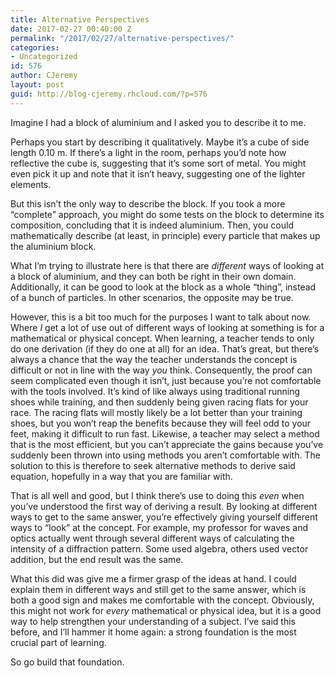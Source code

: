 ```yaml
---
title: Alternative Perspectives
date: 2017-02-27 00:40:00 Z
permalink: "/2017/02/27/alternative-perspectives/"
categories:
- Uncategorized
id: 576
author: CJeremy
layout: post
guid: http://blog-cjeremy.rhcloud.com/?p=576
---
```


Imagine I had a block of aluminium and I asked you to describe it to me.

Perhaps you start by describing it qualitatively. Maybe it&#8217;s a cube of side length 0.10 m. If there&#8217;s a light in the room, perhaps you&#8217;d note how reflective the cube is, suggesting that it&#8217;s some sort of metal. You might even pick it up and note that it isn&#8217;t heavy, suggesting one of the lighter elements.

But this isn&#8217;t the only way to describe the block. If you took a more &#8220;complete&#8221; approach, you might do some tests on the block to determine its composition, concluding that it is indeed aluminium. Then, you could mathematically describe (at least, in principle) every particle that makes up the aluminium block.

What I&#8217;m trying to illustrate here is that there are _different_ ways of looking at a block of aluminium, and they can both be right in their own domain. Additionally, it can be good to look at the block as a whole &#8220;thing&#8221;, instead of a bunch of particles. In other scenarios, the opposite may be true.

However, this is a bit too much for the purposes I want to talk about now. Where _I_ get a lot of use out of different ways of looking at something is for a mathematical or physical concept. When learning, a teacher tends to only do one derivation (if they do one at all) for an idea. That&#8217;s great, but there&#8217;s always a chance that the way the teacher understands the concept is difficult or not in line with the way _you_ think. Consequently, the proof can seem complicated even though it isn&#8217;t, just because you&#8217;re not comfortable with the tools involved. It&#8217;s kind of like always using traditional running shoes while training, and then suddenly being given racing flats for your race. The racing flats will mostly likely be a lot better than your training shoes, but you won&#8217;t reap the benefits because they will feel odd to your feet, making it difficult to run fast. Likewise, a teacher may select a method that is the most efficient, but you can&#8217;t appreciate the gains because you&#8217;ve suddenly been thrown into using methods you aren&#8217;t comfortable with. The solution to this is therefore to seek alternative methods to derive said equation, hopefully in a way that you are familiar with.

That is all well and good, but I think there&#8217;s use to doing this _even_ when you&#8217;ve understood the first way of deriving a result. By looking at different ways to get to the same answer, you&#8217;re effectively giving yourself different ways to &#8220;look&#8221; at the concept. For example, my professor for waves and optics actually went through several different ways of calculating the intensity of a diffraction pattern. Some used algebra, others used vector addition, but the end result was the same.

What this did was give me a firmer grasp of the ideas at hand. I could explain them in different ways and still get to the same answer, which is both a good sign and makes me comfortable with the concept. Obviously, this might not work for _every_ mathematical or physical idea, but it is a good way to help strengthen your understanding of a subject. I&#8217;ve said this before, and I&#8217;ll hammer it home again: a strong foundation is the most crucial part of learning.

So go build that foundation.